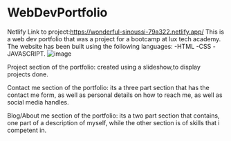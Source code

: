 # WebDevPortfolio
Netlify Link to project:https://wonderful-sinoussi-79a322.netlify.app/
This is a web dev portfolio that was a project for a bootcamp at lux tech academy.
The website has been built using the following languages:
 -HTML -CSS 
 -JAVASCRIPT.
![image](https://user-images.githubusercontent.com/32011871/111933415-7a9ef300-8ad0-11eb-9ccf-76d3d0ca07d6.png)

Project section of the portfolio:
created using a slideshow,to display projects done.

Contact me section of the portfolio:
its a three part section that has the contact me form, as well as personal details on how to reach me, as well as social media handles.

Blog/About me section of the portfolio:
its a two part section that contains, one part of a description of myself, while the other section is of skills that i competent in.

